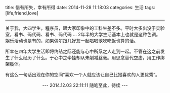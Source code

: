 title: 惜有所失，幸有所得
date: 2014-11-28 11:18:03
categories: 生活
tags: [life,friend,love]

---
关于我，大四学生，程序员，跟大家印象中的工科生差不多。平时大多出没于实验室，看书、码代码、看书、码代码 ... 2年半的大学生活基本上也就是这种色调。娱乐活动也是有的，如果偶尔跟几好友一起唱唱歌吃吃饭也算的话。

所幸在四年大学生活即将终结之际还能与心中所系之人走到一起。不管在这之前发生了什么经历了什么。于心中之牵挂却从未削减丝毫。用思念替代空虚，用工作绑架肢体。
<!-- more  -->
有这么一句话出现在你的空间“喜欢一个人就应该让自己比她喜欢的人更优秀”。


<center>--- 2014.12.03 22:11:11 随笔至此，待续 ---</center>